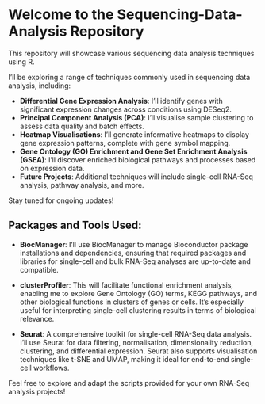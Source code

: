 # Welcome to the Sequencing-Data-Analysis Repository

This repository will showcase various sequencing data analysis techniques using R. 

I’ll be exploring a range of techniques commonly used in sequencing data analysis, including:

- **Differential Gene Expression Analysis**: I’ll identify genes with significant expression changes across conditions using DESeq2.
- **Principal Component Analysis (PCA)**: I’ll visualise sample clustering to assess data quality and batch effects.
- **Heatmap Visualisations**: I’ll generate informative heatmaps to display gene expression patterns, complete with gene symbol mapping.
- **Gene Ontology (GO) Enrichment and Gene Set Enrichment Analysis (GSEA)**: I’ll discover enriched biological pathways and processes based on expression data.
- **Future Projects**: Additional techniques will include single-cell RNA-Seq analysis, pathway analysis, and more.

Stay tuned for ongoing updates!

## Packages and Tools Used:

- **BiocManager**: I’ll use BiocManager to manage Bioconductor package installations and dependencies, ensuring that required packages and libraries for single-cell and bulk RNA-Seq analyses are up-to-date and compatible.

- **clusterProfiler**: This will facilitate functional enrichment analysis, enabling me to explore Gene Ontology (GO) terms, KEGG pathways, and other biological functions in clusters of genes or cells. It’s especially useful for interpreting single-cell clustering results in terms of biological relevance.

- **Seurat**: A comprehensive toolkit for single-cell RNA-Seq data analysis. I’ll use Seurat for data filtering, normalisation, dimensionality reduction, clustering, and differential expression. Seurat also supports visualisation techniques like t-SNE and UMAP, making it ideal for end-to-end single-cell workflows.

Feel free to explore and adapt the scripts provided for your own RNA-Seq analysis projects!
